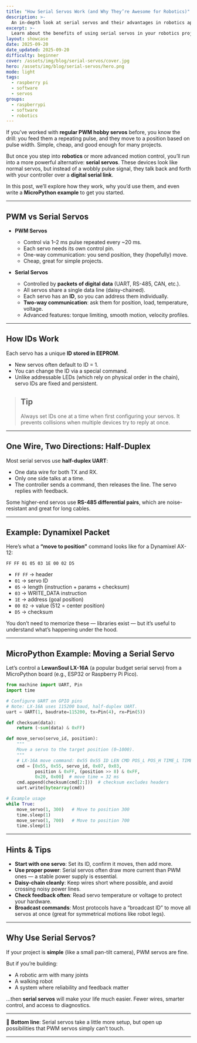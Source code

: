 ```yaml
---
title: "How Serial Servos Work (and Why They’re Awesome for Robotics)"
description: >-
  An in-depth look at serial servos and their advantages in robotics applications.
excerpt: >-
  Learn about the benefits of using serial servos in your robotics projects, including advanced features and communication protocols.
layout: showcase
date: 2025-09-20
date_updated: 2025-09-20
difficulty: beginner
cover: /assets/img/blog/serial-servos/cover.jpg
hero: /assets/img/blog/serial-servos/hero.png
mode: light
tags:
  - raspberry pi
  - software
  - servos
groups:
  - raspberrypi
  - software
  - robotics
---
```


If you’ve worked with **regular PWM hobby servos** before, you know the drill: you feed them a repeating pulse, and they move to a position based on pulse width. Simple, cheap, and good enough for many projects.

But once you step into **robotics** or more advanced motion control, you’ll run into a more powerful alternative: **serial servos**. These devices look like normal servos, but instead of a wobbly pulse signal, they talk back and forth with your controller over a **digital serial link**.

In this post, we’ll explore how they work, why you’d use them, and even write a **MicroPython example** to get you started.

---

## PWM vs Serial Servos

* **PWM Servos**

  * Control via 1–2 ms pulse repeated every \~20 ms.
  * Each servo needs its own control pin.
  * One-way communication: you send position, they (hopefully) move.
  * Cheap, great for simple projects.

* **Serial Servos**

  * Controlled by **packets of digital data** (UART, RS-485, CAN, etc.).
  * All servos share a single data line (daisy-chained).
  * Each servo has an **ID**, so you can address them individually.
  * **Two-way communication**: ask them for position, load, temperature, voltage.
  * Advanced features: torque limiting, smooth motion, velocity profiles.

---

## How IDs Work

Each servo has a unique **ID stored in EEPROM**.

* New servos often default to ID = 1.
* You can change the ID via a special command.
* Unlike addressable LEDs (which rely on physical order in the chain), servo IDs are fixed and persistent.

> ## Tip
>
> Always set IDs one at a time when first configuring your servos. It prevents collisions when multiple devices try to reply at once.

---

## One Wire, Two Directions: Half-Duplex

Most serial servos use **half-duplex UART**:

* One data wire for both TX and RX.
* Only one side talks at a time.
* The controller sends a command, then releases the line. The servo replies with feedback.

Some higher-end servos use **RS-485 differential pairs**, which are noise-resistant and great for long cables.

---

## Example: Dynamixel Packet

Here’s what a **“move to position”** command looks like for a Dynamixel AX-12:

```
FF FF 01 05 03 1E 00 02 D5
```

* `FF FF` → header
* `01` → servo ID
* `05` → length (instruction + params + checksum)
* `03` → WRITE\_DATA instruction
* `1E` → address (goal position)
* `00 02` → value (512 = center position)
* `D5` → checksum

You don’t need to memorize these — libraries exist — but it’s useful to understand what’s happening under the hood.

---

## MicroPython Example: Moving a Serial Servo

Let’s control a **LewanSoul LX-16A** (a popular budget serial servo) from a MicroPython board (e.g., ESP32 or Raspberry Pi Pico).

```python
from machine import UART, Pin
import time

# Configure UART on GPIO pins
# Note: LX-16A uses 115200 baud, half-duplex UART.
uart = UART(1, baudrate=115200, tx=Pin(4), rx=Pin(5))

def checksum(data):
    return (~sum(data) & 0xFF)

def move_servo(servo_id, position):
    """
    Move a servo to the target position (0–1000).
    """
    # LX-16A move command: 0x55 0x55 ID LEN CMD POS_L POS_H TIME_L TIME_H CHKSUM
    cmd = [0x55, 0x55, servo_id, 0x07, 0x03,
           position & 0xFF, (position >> 8) & 0xFF,
           0x20, 0x00]  # move time = 32 ms
    cmd.append(checksum(cmd[2:]))  # checksum excludes headers
    uart.write(bytearray(cmd))

# Example usage
while True:
    move_servo(1, 300)   # Move to position 300
    time.sleep(1)
    move_servo(1, 700)   # Move to position 700
    time.sleep(1)
```

---

## Hints & Tips

* **Start with one servo**: Set its ID, confirm it moves, then add more.
* **Use proper power**: Serial servos often draw more current than PWM ones — a stable power supply is essential.
* **Daisy-chain cleanly**: Keep wires short where possible, and avoid crossing noisy power lines.
* **Check feedback often**: Read servo temperature or voltage to protect your hardware.
* **Broadcast commands**: Most protocols have a “broadcast ID” to move all servos at once (great for symmetrical motions like robot legs).

---

## Why Use Serial Servos?

If your project is **simple** (like a small pan-tilt camera), PWM servos are fine.

But if you’re building:

* A robotic arm with many joints
* A walking robot
* A system where reliability and feedback matter

…then **serial servos** will make your life much easier. Fewer wires, smarter control, and access to diagnostics.

---

🔧 **Bottom line**: Serial servos take a little more setup, but open up possibilities that PWM servos simply can’t touch.

---
